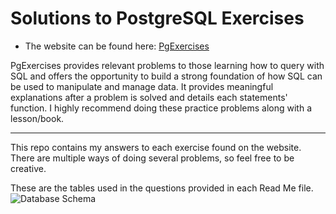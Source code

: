 # Solutions to PostgreSQL Exercises
* The website can be found here: [PgExercises](https://pgexercises.com/)

PgExercises provides relevant problems to those learning how to query with SQL and offers the opportunity to build a strong foundation of how SQL can be used to manipulate and manage data. It provides meaningful explanations after a problem is solved and details each statements' function. I highly recommend doing these practice problems along with a lesson/book. 

---
This repo contains my answers to each exercise found on the website. There are multiple ways of doing several problems, so feel free to be creative. <br>

These are the tables used in the questions provided in each Read Me file.
![Database Schema](https://user-images.githubusercontent.com/51142303/169714255-851da143-4fdf-4c57-b10c-932e659c5698.png)
<br>

